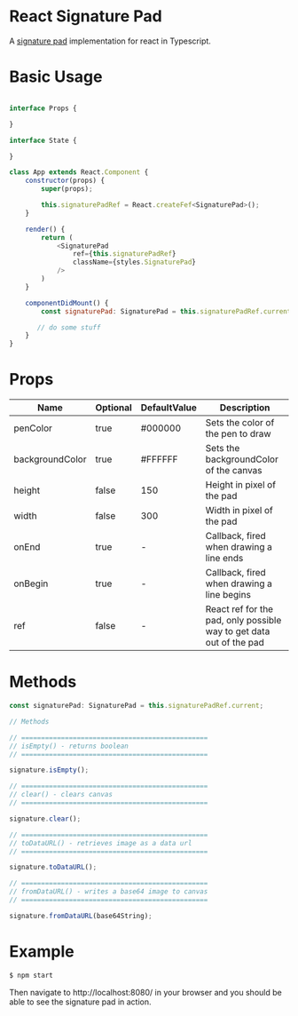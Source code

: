 # React Signature Pad
A [signature pad](https://github.com/creatdevsolutions/cs-react-signature-pad) implementation for react in Typescript.

# Basic Usage

```javascript

interface Props {

}

interface State {

}

class App extends React.Component {
    constructor(props) {
        super(props);

        this.signaturePadRef = React.createFef<SignaturePad>();
    }

    render() {
        return (
            <SignaturePad
                ref={this.signaturePadRef}
                className={styles.SignaturePad}
            />
        )
    }

    componentDidMount() {
        const signaturePad: SignaturePad = this.signaturePadRef.current;

       // do some stuff
    }
}


```

# Props



| Name | Optional | DefaultValue | Description
| -------- | -------- | -------- | --------
| penColor     | true     | #000000     | Sets the color of the pen to draw
| backgroundColor     | true     | #FFFFFF     | Sets the backgroundColor of the canvas
| height     | false     | 150     | Height in pixel of the pad
| width     | false     | 300     | Width in pixel of the pad
| onEnd     | true     | -     | Callback, fired when drawing a line ends
| onBegin     | true     | -     | Callback, fired when drawing a line begins
| ref     | false     | -     | React ref for the pad, only possible way to get data out of the pad

# Methods

```javascript
const signaturePad: SignaturePad = this.signaturePadRef.current;

// Methods

// ===============================================
// isEmpty() - returns boolean
// ===============================================

signature.isEmpty();

// ===============================================
// clear() - clears canvas
// ===============================================

signature.clear();

// ===============================================
// toDataURL() - retrieves image as a data url
// ===============================================

signature.toDataURL();

// ===============================================
// fromDataURL() - writes a base64 image to canvas
// ===============================================

signature.fromDataURL(base64String);

```

# Example
```bash
$ npm start
```
Then navigate to http://localhost:8080/ in your browser and you should be able to see the signature pad in action.
